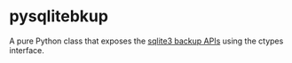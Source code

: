 # pysqlitebkup

A pure Python class that exposes the [sqlite3 backup
APIs](http://www.sqlite.org/backup.html) using the ctypes interface.
